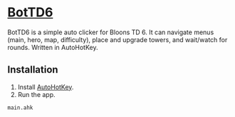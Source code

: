# [BotTD6](https://github.com/wazam/bloons-td6-bot)

BotTD6 is a simple auto clicker for Bloons TD 6. It can navigate menus (main, hero, map, difficulty), place and upgrade towers, and wait/watch for rounds. Written in AutoHotKey.

## Installation

1. Install [AutoHotKey](https://github.com/AutoHotkey/AutoHotkey/releases).
2. Run the app.

```sh
main.ahk
```
